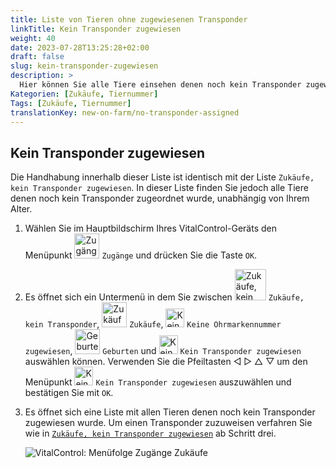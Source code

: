 ```yaml
---
title: Liste von Tieren ohne zugewiesenen Transponder
linkTitle: Kein Transponder zugewiesen
weight: 40
date: 2023-07-28T13:25:28+02:00
draft: false
slug: kein-transponder-zugewiesen
description: >
  Hier können Sie alle Tiere einsehen denen noch kein Transponder zugewiesen wurde und diesen ggf. einen Transponder zuweisen.
Kategorien: [Zukäufe, Tiernummer]
Tags: [Zukäufe, Tiernummer]
translationKey: new-on-farm/no-transponder-assigned
---
```

## Kein Transponder zugewiesen

Die Handhabung innerhalb dieser Liste ist identisch mit der Liste `Zukäufe, kein Transponder zugewiesen`. In dieser Liste finden Sie jedoch alle Tiere denen noch kein Transponder zugeordnet wurde, unabhängig von Ihrem Alter.

1. Wählen Sie im Hauptbildschirm Ihres VitalControl-Geräts den Menüpunkt <img src="/icons/main/new-on-farm.svg" width="40" align="bottom" alt="Zugänge" /> `Zugänge` und drücken Sie die Taste `OK`.

2. Es öffnet sich ein Untermenü in dem Sie zwischen <img src="/icons/registration/new-on-farm-no-transponder.svg" width="50" align="bottom" alt="Zukäufe, kein Transponder" /> `Zukäufe, kein Transponder`, <img src="/icons/main/new-on-farm.svg" width="40" align="bottom" alt="Zukäufe" /> `Zukäufe`, <img src="/icons/registration/no-eartag-number.svg" width="30" align="bottom" alt="Keine Ohrmarkennummer zugewiesen" /> `Keine Ohrmarkennummer zugewiesen`, <img src="/icons/main/births.svg" width="40" align="bottom" alt="Geburten" /> `Geburten` und <img src="/icons/registration/no-transponder.svg" width="30" align="bottom" alt="Kein Transponder zugewiesen" /> `Kein Transponder zugewiesen` auswählen können. Verwenden Sie die Pfeiltasten ◁ ▷ △ ▽ um den Menüpunkt <img src="/icons/registration/no-transponder.svg" width="30" align="bottom" alt="Kein Transponder zugewiesen" /> `Kein Transponder zugewiesen` auszuwählen und bestätigen Sie mit `OK`.

3. Es öffnet sich eine Liste mit allen Tieren denen noch kein Transponder zugewiesen wurde. Um einen Transponder zuzuweisen verfahren Sie wie in [`Zukäufe, kein Transponder zugewiesen`](../zukaeufe-kein-transponder/#zuk%C3%A4ufe-kein-transponder) ab Schritt drei.

    ![VitalControl: Menüfolge Zugänge Zukäufe](../bilder/kein-transponder-zugewiesen.png "Kein Transponder zugewiesen")
